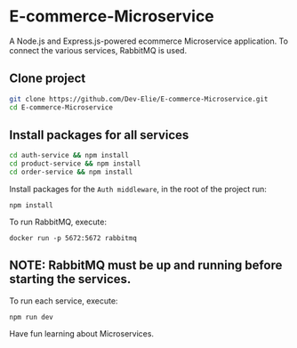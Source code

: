 # E-commerce-Microservice
A Node.js and Express.js-powered ecommerce Microservice application. To connect the various services, RabbitMQ is used.

## Clone project

```bash
git clone https://github.com/Dev-Elie/E-commerce-Microservice.git
cd E-commerce-Microservice
```

## Install packages for all services
```bash
cd auth-service && npm install
cd product-service && npm install
cd order-service && npm install
```
Install packages for the `Auth middleware`, in the root of the project run:

`npm install`

To run RabbitMQ, execute:

`docker run -p 5672:5672 rabbitmq`

## NOTE: RabbitMQ must be up and running before starting the services.

To run each service, execute:

`npm run dev`


Have fun learning about Microservices.
